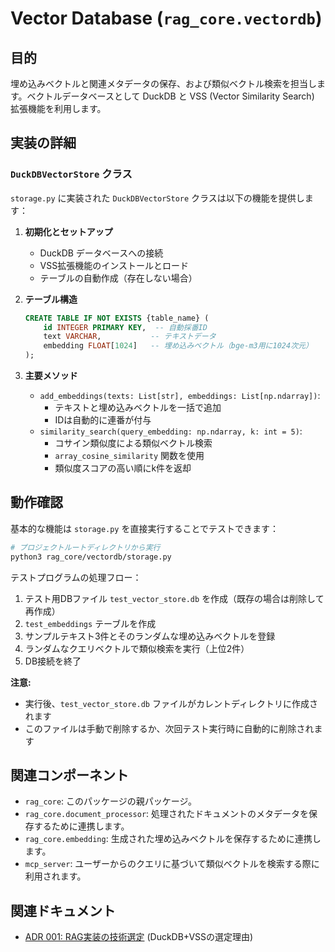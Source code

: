 # Vector Database (`rag_core.vectordb`)

## 目的

埋め込みベクトルと関連メタデータの保存、および類似ベクトル検索を担当します。ベクトルデータベースとして DuckDB と VSS (Vector Similarity Search) 拡張機能を利用します。

## 実装の詳細

### `DuckDBVectorStore` クラス

`storage.py` に実装された `DuckDBVectorStore` クラスは以下の機能を提供します：

1. **初期化とセットアップ**
   - DuckDB データベースへの接続
   - VSS拡張機能のインストールとロード
   - テーブルの自動作成（存在しない場合）

2. **テーブル構造**
   ```sql
   CREATE TABLE IF NOT EXISTS {table_name} (
       id INTEGER PRIMARY KEY,  -- 自動採番ID
       text VARCHAR,           -- テキストデータ
       embedding FLOAT[1024]   -- 埋め込みベクトル（bge-m3用に1024次元）
   );
   ```

3. **主要メソッド**
   - `add_embeddings(texts: List[str], embeddings: List[np.ndarray])`: 
     - テキストと埋め込みベクトルを一括で追加
     - IDは自動的に連番が付与
   - `similarity_search(query_embedding: np.ndarray, k: int = 5)`:
     - コサイン類似度による類似ベクトル検索
     - `array_cosine_similarity` 関数を使用
     - 類似度スコアの高い順にk件を返却

## 動作確認

基本的な機能は `storage.py` を直接実行することでテストできます：

```bash
# プロジェクトルートディレクトリから実行
python3 rag_core/vectordb/storage.py
```

テストプログラムの処理フロー：

1. テスト用DBファイル `test_vector_store.db` を作成（既存の場合は削除して再作成）
2. `test_embeddings` テーブルを作成
3. サンプルテキスト3件とそのランダムな埋め込みベクトルを登録
4. ランダムなクエリベクトルで類似検索を実行（上位2件）
5. DB接続を終了

**注意:** 
- 実行後、`test_vector_store.db` ファイルがカレントディレクトリに作成されます
- このファイルは手動で削除するか、次回テスト実行時に自動的に削除されます

## 関連コンポーネント

-   `rag_core`: このパッケージの親パッケージ。
-   `rag_core.document_processor`: 処理されたドキュメントのメタデータを保存するために連携します。
-   `rag_core.embedding`: 生成された埋め込みベクトルを保存するために連携します。
-   `mcp_server`: ユーザーからのクエリに基づいて類似ベクトルを検索する際に利用されます。

## 関連ドキュメント

-   [ADR 001: RAG実装の技術選定](../../../docs/ADR/001-RAG実装の技術選定.md) (DuckDB+VSSの選定理由)
